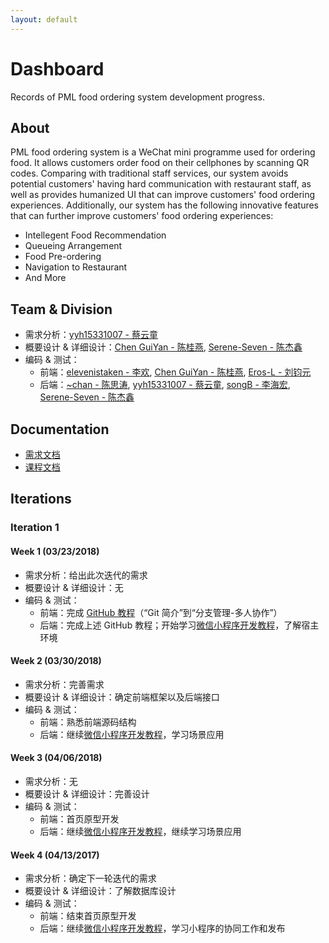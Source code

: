 ```yaml
---
layout: default
---
```


[yyh15331007]: https://github.com/yyh15331007
[Chen GuiYan]: https://github.com/15331016
[elevenistaken]: https://github.com/elevenistaken
[Eros-L]: https://github.com/Eros-L
[songB]: https://github.com/songB
[Serene-Seven]: https://github.com/Serene-Seven
[~chan]: https://github.com/StellaChan

[demand_analysis]: ()
[docs]: ./docs

[mini_programme_tutorial]: https://developers.weixin.qq.com/ebook?action=get_post_info&token=935589521&volumn=1&lang=zh_CN&book=miniprogram&docid=0008aeea9a8978ab0086a685851c0a
[GitHub_Tutorial]: http://www.liaoxuefeng.com/wiki/0013739516305929606dd18361248578c67b8067c8c017b000

# Dashboard

Records of PML food ordering system development progress.


## About
PML food ordering system is a WeChat mini programme used for ordering food. It allows customers order food on their cellphones by scanning QR codes. Comparing with traditional staff services, our system avoids potential customers' having hard communication with restaurant staff, as well as provides humanized UI that can improve customers' food ordering experiences. Additionally, our system has the following innovative features that can further improve customers' food ordering experiences: 
* Intellegent Food Recommendation
* Queueing Arrangement
* Food Pre-ordering
* Navigation to Restaurant
* And More


## Team & Division

* 需求分析：[yyh15331007 - 蔡云童][yyh15331007]
* 概要设计 & 详细设计：[Chen GuiYan - 陈桂燕][Chen GuiYan], [Serene-Seven - 陈杰鑫][Serene-Seven]
* 编码 & 测试：
    - 前端：[elevenistaken - 李欢][elevenistaken], [Chen GuiYan - 陈桂燕][Chen GuiYan], [Eros-L - 刘钧元][Eros-L]
    - 后端：[~chan - 陈思涛][~chan], [yyh15331007 - 蔡云童][yyh15331007], [songB - 李海宏][songB], [Serene-Seven - 陈杰鑫][Serene-Seven]

## Documentation

* [需求文档][demand_analysis]
* [课程文档][docs]

## Iterations

### Iteration 1

#### Week 1 (03/23/2018)

- 需求分析：给出此次迭代的需求
- 概要设计 & 详细设计：无
- 编码 & 测试：
    - 前端：完成 [GitHub 教程][GitHub_Tutorial]（“Git 简介”到“分支管理-多人协作”）
    - 后端：完成上述 GitHub 教程；开始学习[微信小程序开发教程][mini_programme_tutorial]，了解宿主环境

#### Week 2 (03/30/2018)

- 需求分析：完善需求
- 概要设计 & 详细设计：确定前端框架以及后端接口
- 编码 & 测试：
    - 前端：熟悉前端源码结构
    - 后端：继续[微信小程序开发教程][mini_programme_tutorial]，学习场景应用

#### Week 3 (04/06/2018)

- 需求分析：无
- 概要设计 & 详细设计：完善设计
- 编码 & 测试：
    - 前端：首页原型开发
    - 后端：继续[微信小程序开发教程][mini_programme_tutorial]，继续学习场景应用

#### Week 4 (04/13/2017)

- 需求分析：确定下一轮迭代的需求
- 概要设计 & 详细设计：了解数据库设计
- 编码 & 测试：
    - 前端：结束首页原型开发
    - 后端：继续[微信小程序开发教程][mini_programme_tutorial]，学习小程序的协同工作和发布
